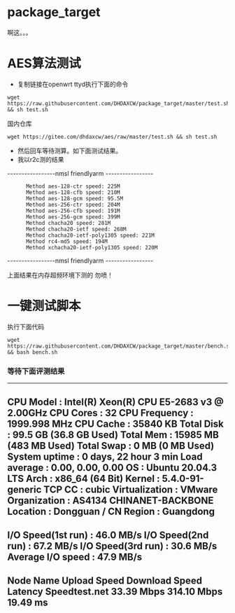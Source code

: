 # package_target
啊这。。。
# AES算法测试
- 复制链接在openwrt ttyd执行下面的命令
``` 
wget https://raw.githubusercontent.com/DHDAXCW/package_target/master/test.sh && sh test.sh
```
国内仓库 
```
wget https://gitee.com/dhdaxcw/aes/raw/master/test.sh && sh test.sh
```
- 然后回车等待测算。如下面测试结果。
- 我以r2c测的结果

-----------------nmsl friendlyarm -----------------
          
          Method aes-128-ctr speed: 225M          
          Method aes-128-cfb speed: 210M         
          Method aes-128-gcm speed: 95.5M          
          Method aes-256-ctr speed: 204M          
          Method aes-256-cfb speed: 191M        
          Method aes-256-gcm speed: 399M         
          Method chacha20 speed: 281M         
          Method chacha20-ietf speed: 268M          
          Method chacha20-ietf-poly1305 speed: 221M          
          Method rc4-md5 speed: 194M          
          Method xchacha20-ietf-poly1305 speed: 220M
-----------------nmsl friendlyarm -----------------

上面结果在内存超频环境下测的 勿喷！

# 一键测试脚本
执行下面代码
```
wget https://raw.githubusercontent.com/DHDAXCW/package_target/master/bench.sh && bash bench.sh
```
### 等待下面评测结果


----------------------------------------------------------------------
 CPU Model             : Intel(R) Xeon(R) CPU E5-2683 v3 @ 2.00GHz
 CPU Cores             : 32
 CPU Frequency         : 1999.998 MHz
 CPU Cache             : 35840 KB
 Total Disk            : 99.5 GB (36.8 GB Used)
 Total Mem             : 15985 MB (483 MB Used)
 Total Swap            : 0 MB (0 MB Used)
 System uptime         : 0 days, 22 hour 3 min
 Load average          : 0.00, 0.00, 0.00
 OS                    : Ubuntu 20.04.3 LTS
 Arch                  : x86_64 (64 Bit)
 Kernel                : 5.4.0-91-generic
 TCP CC                : cubic
 Virtualization        : VMware
 Organization          : AS4134 CHINANET-BACKBONE
 Location              : Dongguan / CN
 Region                : Guangdong
----------------------------------------------------------------------

 I/O Speed(1st run)    : 46.0 MB/s
 I/O Speed(2nd run)    : 67.2 MB/s
 I/O Speed(3rd run)    : 30.6 MB/s
 Average I/O speed     : 47.9 MB/s
----------------------------------------------------------------------
 Node Name        Upload Speed      Download Speed      Latency
 Speedtest.net    33.39 Mbps        314.10 Mbps         19.49 ms
----------------------------------------------------------------------
